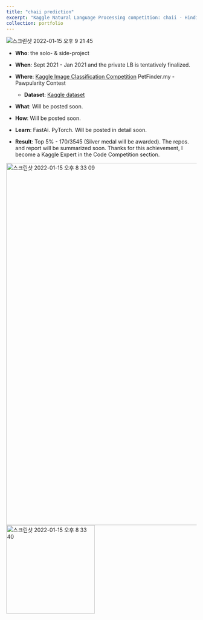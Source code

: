 ```yaml
---
title: "chaii prediction"
excerpt: "Kaggle Natural Language Processing competition: chaii - Hindi and Tamil Question and Answering"
collection: portfolio
---
```


![스크린샷 2022-01-15 오후 9 21 45](https://user-images.githubusercontent.com/58493928/149621595-672e6a70-b987-448e-9ef2-7203bad61d45.png)

- **Who**: the solo- & side-project
- **When**: Sept 2021 - Jan 2021 and the private LB is tentatively finalized.
- **Where**: [Kaggle Image Classification Competition](https://www.kaggle.com/c/petfinder-pawpularity-score/leaderboard) PetFinder.my - Pawpularity Contest
  - **Dataset**: [Kaggle dataset](https://www.kaggle.com/c/petfinder-pawpularity-score/data)
- **What**: Will be posted soon.
- **How**: Will be posted soon.
- **Learn**: FastAi. PyTorch. Will be posted in detail soon.    

- **Result**: Top 5% - 170/3545 (Silver medal will be awarded). The repos. and report will be summarized soon. Thanks for this achievement, I become a Kaggle Expert in the Code Competition section.

<img width="957" alt="스크린샷 2022-01-15 오후 8 33 09" src="https://user-images.githubusercontent.com/58493928/149621504-4dbf987d-ff57-4896-9859-6d892477b3c1.png">
<img width="234" alt="스크린샷 2022-01-15 오후 8 33 40" src="https://user-images.githubusercontent.com/58493928/149621524-6fb0cf20-cdef-4fdd-8ee9-ab30d0a419a4.png">
